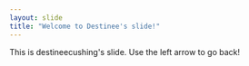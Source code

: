 ```yaml
---
layout: slide
title: "Welcome to Destinee's slide!"
---
```

This is destineecushing's slide.
Use the left arrow to go back!
